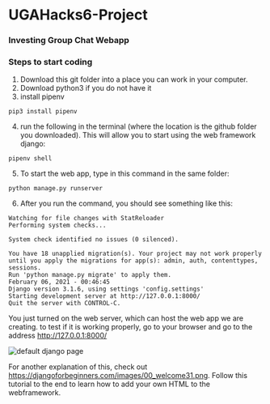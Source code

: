 # UGAHacks6-Project

### Investing Group Chat Webapp

### Steps to start coding
1) Download this git folder into a place you can work in your computer.  
2) Download python3 if you do not have it  
3) install pipenv  
```
pip3 install pipenv
```  
4) run the following in the terminal (where the location is the github folder you downloaded). This will allow you to start using the web framework django:  
```
pipenv shell  
```  
5) To start the web app, type in this command in the same folder:  
```
python manage.py runserver
```  
6) After you run the command, you should see something like this:   
```
Watching for file changes with StatReloader
Performing system checks...

System check identified no issues (0 silenced).

You have 18 unapplied migration(s). Your project may not work properly until you apply the migrations for app(s): admin, auth, contenttypes, sessions.
Run 'python manage.py migrate' to apply them.
February 06, 2021 - 00:46:45
Django version 3.1.6, using settings 'config.settings'
Starting development server at http://127.0.0.1:8000/
Quit the server with CONTROL-C.
```  

You just turned on the web server, which can host the web app we are creating. to test if it is working properly, go to your browser and go to the address http://127.0.0.1:8000/ 
  
    
![default django page](https://djangoforbeginners.com/images/00_welcome31.png)  
  
    
For another explanation of this, check out https://djangoforbeginners.com/images/00_welcome31.png. Follow this tutorial to the end to learn how to add your own HTML to the webframework. 
